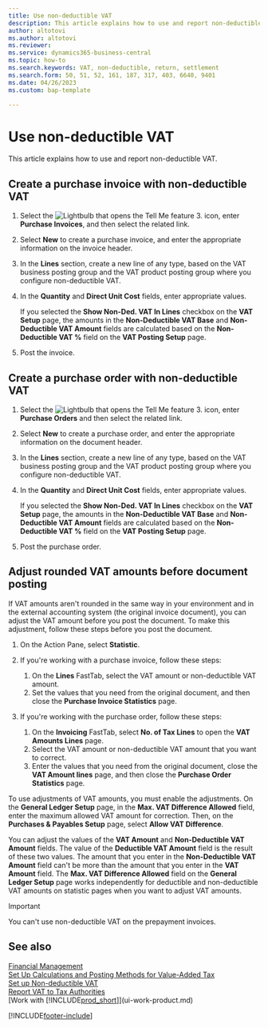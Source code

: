 ```yaml
---
title: Use non-deductible VAT
description: This article explains how to use and report non-deductible VAT.
author: altotovi
ms.author: altotovi
ms.reviewer: 
ms.service: dynamics365-business-central
ms.topic: how-to
ms.search.keywords: VAT, non-deductible, return, settlement
ms.search.form: 50, 51, 52, 161, 187, 317, 403, 6640, 9401
ms.date: 04/26/2023
ms.custom: bap-template

---
```


# Use non-deductible VAT

This article explains how to use and report non-deductible VAT.

## Create a purchase invoice with non-deductible VAT

1. Select the ![Lightbulb that opens the Tell Me feature 3.](media/ui-search/search_small.png "Tell me what you want to do") icon, enter **Purchase Invoices**, and then select the related link.
2. Select **New** to create a purchase invoice, and enter the appropriate information on the invoice header.
3. In the **Lines** section, create a new line of any type, based on the VAT business posting group and the VAT product posting group where you configure non-deductible VAT.
4. In the **Quantity** and **Direct Unit Cost** fields, enter appropriate values.

    If you selected the **Show Non-Ded. VAT In Lines** checkbox on the **VAT Setup** page, the amounts in the **Non-Deductible VAT Base** and **Non-Deductible VAT Amount** fields are calculated based on the **Non-Deductible VAT %** field on the **VAT Posting Setup** page.

5. Post the invoice.

## Create a purchase order with non-deductible VAT

1. Select the ![Lightbulb that opens the Tell Me feature 3.](media/ui-search/search_small.png "Tell me what you want to do") icon, enter **Purchase Orders** and then select the related link.
2. Select **New** to create a purchase order, and enter the appropriate information on the document header.
3. In the **Lines** section, create a new line of any type, based on the VAT business posting group and the VAT product posting group where you configure non-deductible VAT.
4. In the **Quantity** and **Direct Unit Cost** fields, enter appropriate values.

    If you selected the **Show Non-Ded. VAT In Lines** checkbox on the **VAT Setup** page, the amounts in the **Non-Deductible VAT Base** and **Non-Deductible VAT Amount** fields are calculated based on the **Non-Deductible VAT %** field on the **VAT Posting Setup** page.

5. Post the purchase order.

## Adjust rounded VAT amounts before document posting

If VAT amounts aren't rounded in the same way in your environment and in the external accounting system (the original invoice document), you can adjust the VAT amount before you post the document. To make this adjustment, follow these steps before you post the document.

1. On the Action Pane, select **Statistic**.
2. If you're working with a purchase invoice, follow these steps:

    1. On the **Lines** FastTab, select the VAT amount or non-deductible VAT amount.
    2. Set the values that you need from the original document, and then close the **Purchase Invoice Statistics** page.

3.	If you're working with the purchase order, follow these steps:

    1. On the **Invoicing** FastTab, select **No. of Tax Lines** to open the **VAT Amounts Lines** page.
    2. Select the VAT amount or non-deductible VAT amount that you want to correct.
    3. Enter the values that you need from the original document, close the **VAT Amount lines** page, and then close the **Purchase Order Statistics** page.

To use adjustments of VAT amounts, you must enable the adjustments. On the **General Ledger Setup** page, in the **Max. VAT Difference Allowed** field, enter the maximum allowed VAT amount for correction. Then, on the **Purchases & Payables Setup** page, select **Allow VAT Difference**.

You can adjust the values of the **VAT Amount** and **Non-Deductible VAT Amount** fields. The value of the **Deductible VAT Amount** field is the result of these two values. The amount that you enter in the **Non-Deductible VAT Amount** field can't be more than the amount that you enter in the **VAT Amount** field. The **Max. VAT Difference Allowed** field on the **General Ledger Setup** page works independently for deductible and non-deductible VAT amounts on statistic pages when you want to adjust VAT amounts.

> [!IMPORTANT]
> You can't use non-deductible VAT on the prepayment invoices.

## See also

[Financial Management](finance.md)  
[Set Up Calculations and Posting Methods for Value-Added Tax](finance-setup-vat.md)  
[Set up Non-deductible VAT](finance-setup-nondeductible-vat.md)  
[Report VAT to Tax Authorities](finance-how-report-vat.md)  
[Work with [!INCLUDE[prod_short](includes/prod_short.md)]](ui-work-product.md)

[!INCLUDE[footer-include](includes/footer-banner.md)]
